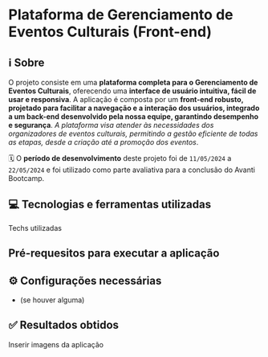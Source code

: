 # Plataforma de Gerenciamento de Eventos Culturais (Front-end)

## ℹ️ Sobre

O projeto consiste em uma **plataforma completa para o Gerenciamento de Eventos Culturais**, oferecendo uma **interface de usuário intuitiva, fácil de usar e responsiva**. A aplicação é composta por um **front-end robusto, projetado para facilitar a navegação e a interação dos usuários, integrado a um back-end desenvolvido pela nossa equipe, garantindo desempenho e segurança**. *A plataforma visa atender às necessidades dos organizadores de eventos culturais, permitindo a gestão eficiente de todas as etapas, desde a criação até a promoção dos eventos*.

🗓️ O **período de desenvolvimento** deste projeto foi de `11/05/2024` a `22/05/2024` e foi utilizado como parte avaliativa para a conclusão do Avanti Bootcamp.


## 💻 Tecnologias e ferramentas utilizadas
Techs utilizadas

## Pré-requesitos para executar a aplicação

## ⚙️ Configurações necessárias 
- (se houver alguma)

## ✅ Resultados obtidos
Inserir imagens da aplicação

